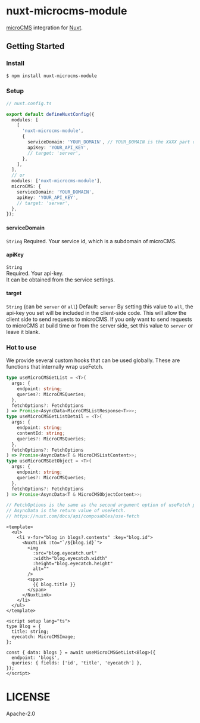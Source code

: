 # nuxt-microcms-module

[microCMS](https://microcms.io) integration for [Nuxt](https://nuxt.com/).

## Getting Started

### Install

```bash
$ npm install nuxt-microcms-module
```

### Setup

```typescript
// nuxt.config.ts

export default defineNuxtConfig({
  modules: [
    [
      'nuxt-microcms-module',
      {
        serviceDomain: 'YOUR_DOMAIN', // YOUR_DOMAIN is the XXXX part of XXXX.microcms.io
        apiKey: 'YOUR_API_KEY',
        // target: 'server',
      },
    ],
  ],
  // or
  modules: ['nuxt-microcms-module'],
  microCMS: {
    serviceDomain: 'YOUR_DOMAIN',
    apiKey: 'YOUR_API_KEY',
    // target: 'server',
  },
});
```

#### serviceDomain

`String`
Required.
Your service id, which is a subdomain of microCMS.

#### apiKey

`String`  
Required.
Your api-key.  
It can be obtained from the service settings.

#### target

`String` (can be `server` or `all`)
Default: `server`
By setting this value to `all`, the api-key you set will be included in the client-side code.
This will allow the client side to send requests to microCMS.
If you only want to send requests to microCMS at build time or from the server side, set this value to `server` or leave it blank.

### Hot to use

We provide several custom hooks that can be used globally.
These are functions that internally wrap useFetch.

```typescript
type useMicroCMSGetList = <T>(
  args: {
    endpoint: string;
    queries?: MicroCMSQueries;
  },
  fetchOptions?: FetchOptions
) => Promise<AsyncData<MicroCMSListResponse<T>>>;
type useMicroCMSGetListDetail = <T>(
  args: {
    endpoint: string;
    contentId: string;
    queries?: MicroCMSQueries;
  },
  fetchOptions?: FetchOptions
) => Promise<AsyncData<T & MicroCMSListContent>>;
type useMicroCMSGetObject = <T>(
  args: {
    endpoint: string;
    queries?: MicroCMSQueries;
  },
  fetchOptions?: FetchOptions
) => Promise<AsyncData<T & MicroCMSObjectContent>>;

// FetchOptions is the same as the second argument option of useFetch provided by Nuxt3.
// AsyncData is the return value of useFetch.
// https://nuxt.com/docs/api/composables/use-fetch
```

```vue
<template>
  <ul>
    <li v-for="blog in blogs?.contents" :key="blog.id">
      <NuxtLink :to="`/${blog.id}`">
        <img
          :src="blog.eyecatch.url"
          :width="blog.eyecatch.width"
          :height="blog.eyecatch.height"
          alt=""
        />
        <span>
          {{ blog.title }}
        </span>
      </NuxtLink>
    </li>
  </ul>
</template>

<script setup lang="ts">
type Blog = {
  title: string;
  eyecatch: MicroCMSImage;
};

const { data: blogs } = await useMicroCMSGetList<Blog>({
  endpoint: 'blogs',
  queries: { fields: ['id', 'title', 'eyecatch'] },
});
</script>
```

# LICENSE

Apache-2.0
